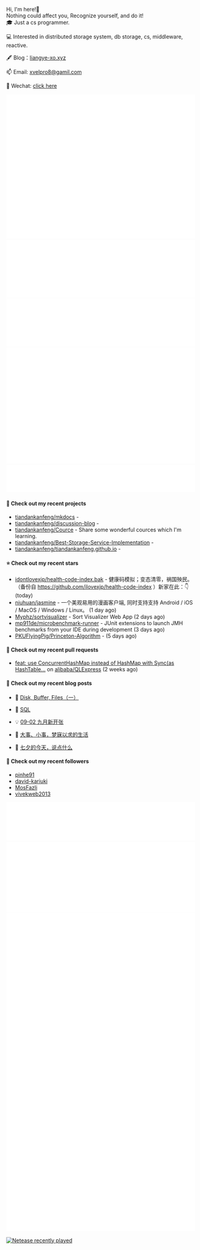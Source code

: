 Hi, I'm here!👋
<br>
Nothing could affect you, Recognize yourself, and do it!
<br>
🎓 Just a cs programmer.

💻 Interested in distributed storage system, db storage, cs, middleware, reactive.

🖋 Blog：[liangye-xo.xyz](https://liangye-xo.xyz)

📫 Email: [xvelpro8@gamil.com](mailto:xvelpro8@gamil.com)

💬 Wechat: [click here](https://tiandankanfeng.github.io/about/)



![Metrics](/github-metrics.svg)
![Metrics](/metrics.plugin.languages.details.svg)
![Metrics](/metrics.plugin.languages.recent.svg)
![Metrics](/metrics.plugin.stars.svg)
![Metrics](/metrics.plugin.topics.svg)
















#### 🌱 Check out my recent projects

- [tiandankanfeng/mkdocs](https://github.com/tiandankanfeng/mkdocs) - 
- [tiandankanfeng/discussion-blog](https://github.com/tiandankanfeng/discussion-blog) - 
- [tiandankanfeng/Cource](https://github.com/tiandankanfeng/Cource) - Share some wonderful cources which I&#39;m learning.
- [tiandankanfeng/Best-Storage-Service-Implementation](https://github.com/tiandankanfeng/Best-Storage-Service-Implementation) - 
- [tiandankanfeng/tiandankanfeng.github.io](https://github.com/tiandankanfeng/tiandankanfeng.github.io) - 

#### ⭐ Check out my recent stars

- [idontlovexjp/health-code-index.bak](https://github.com/idontlovexjp/health-code-index.bak) - 健康码模拟；变态清零，祸国殃民。（备份自 https://github.com/ilovexjp/health-code-index ）新家在此：👇 (today)
- [niuhuan/jasmine](https://github.com/niuhuan/jasmine) - 一个美观易用的漫画客户端, 同时支持支持 Android / iOS / MacOS / Windows / Linux。 (1 day ago)
- [Myphz/sortvisualizer](https://github.com/Myphz/sortvisualizer) - Sort Visualizer Web App (2 days ago)
- [mp911de/microbenchmark-runner](https://github.com/mp911de/microbenchmark-runner) - JUnit extensions to launch JMH benchmarks from your IDE during development (3 days ago)
- [PKUFlyingPig/Princeton-Algorithm](https://github.com/PKUFlyingPig/Princeton-Algorithm) -  (5 days ago)

#### 🔨 Check out my recent pull requests

- [feat: use ConcurrentHashMap instead of HashMap with Sync(as HashTable…](https://github.com/alibaba/QLExpress/pull/221) on [alibaba/QLExpress](https://github.com/alibaba/QLExpress) (2 weeks ago)

#### 📜 Check out my recent blog posts

- 🦒 [Disk, Buffer, Files（一）](https://liangye-xo.xyz/?p=886) 

- 🐲 [SQL](https://liangye-xo.xyz/?p=882) 

- 💡 [09-02 九月新开张](https://liangye-xo.xyz/?p=880) 

- 👺 [大事、小事，梦寐以求的生活](https://liangye-xo.xyz/?p=877) 

- 🚦 [七夕的今天，说点什么](https://liangye-xo.xyz/?p=874) 


#### 👯 Check out my recent followers

- [pinhe91](https://github.com/pinhe91)
- [david-kariuki](https://github.com/david-kariuki)
- [MosFazli](https://github.com/MosFazli)
- [vivekweb2013](https://github.com/vivekweb2013)

![Metrics](/metrics.plugin.achievements.svg)
![Metrics](/metrics.plugin.anilist.characters.svg)
![Metrics](/metrics.plugin.anilist.svg)

[![Netease recently played](https://netease-recent-profile.vercel.app/?id=409050718&type=0)](https://netease-recent-profile.vercel.app/?id=409050718&type=0)
